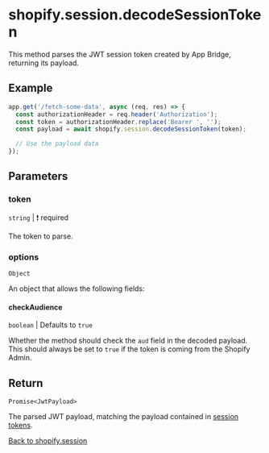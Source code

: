 # shopify.session.decodeSessionToken

This method parses the JWT session token created by App Bridge, returning its payload.

## Example

```ts
app.get('/fetch-some-data', async (req, res) => {
  const authorizationHeader = req.header('Authorization');
  const token = authorizationHeader.replace('Bearer ', '');
  const payload = await shopify.session.decodeSessionToken(token);

  // Use the payload data
});
```

## Parameters

### token

`string` | :exclamation: required

The token to parse.

### options

`Object`

An object that allows the following fields:

#### checkAudience

`boolean` | Defaults to `true`

Whether the method should check the `aud` field in the decoded payload.
This should always be set to `true` if the token is coming from the Shopify Admin.

## Return

`Promise<JwtPayload>`

The parsed JWT payload, matching the payload contained in [session tokens](https://shopify.dev/docs/apps/auth/oauth/session-tokens#payload).

[Back to shopify.session](./README.md)
